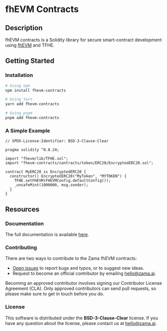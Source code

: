 # fhEVM Contracts

## Description

fhEVM contracts is a Solidity library for secure smart-contract development using
[fhEVM](https://github.com/zama-ai/fhevm) and TFHE.

## Getting Started

### Installation

```bash
# Using npm
npm install fhevm-contracts

# Using Yarn
yarn add fhevm-contracts

# Using pnpm
pnpm add fhevm-contracts
```

### A Simple Example

```solidity
// SPDX-License-Identifier: BSD-3-Clause-Clear

pragma solidity ^0.8.24;

import "fhevm/lib/TFHE.sol";
import "fhevm-contracts/contracts/token/ERC20/EncryptedERC20.sol";

contract MyERC20 is EncryptedERC20 {
  constructor() EncryptedERC20("MyToken", "MYTOKEN") {
    TFHE.setFHEVM(FHEVMConfig.defaultConfig());
    _unsafeMint(1000000, msg.sender);
  }
}
```

## Resources

### Documentation

The full documentation is available [here](https://docs.zama.ai/fhevm).

### Contributing

There are two ways to contribute to the Zama fhEVM contracts:

- [Open issues](https://github.com/zama-ai/fhevm-contracts/issues/new/choose) to report bugs and typos, or to suggest
  new ideas.
- Request to become an official contributor by emailing hello@zama.ai.

Becoming an approved contributor involves signing our Contributor License Agreement (CLA). Only approved contributors
can send pull requests, so please make sure to get in touch before you do.

### License

This software is distributed under the **BSD-3-Clause-Clear** license. If you have any question about the license,
please contact us at hello@zama.ai.
